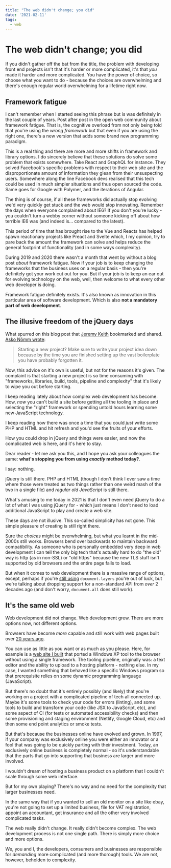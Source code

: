```yaml
---
title: "The web didn't change; you did"
date: '2021-02-11'
tags:
  - web
---
```


# The web didn't change; you did

If you didn't gather off the bat from the title, the problem with developing front end projects isn't that it's harder or more complicated, it's that *you* made it harder and more complicated. You have the power of choice, so choose what you want to do - because the choices are overwhelming and there's enough regular world overwhelming for a lifetime right now.

<!--more-->

## Framework fatigue

I can't remember when I started seeing this phrase but is was definitely in the last couple of years. Post after post in the open web community about framework fatigue. That is, the cognitive overload from not only being told that you're using the _wrong framework_ but that even if you are using the right one, there's a new version that adds some brand new programming paradigm.

This is a real thing and there are more and more shifts in framework and library options. I do sincerely believe that these solutions do solve some problem that exists somewhere. Take React and GraphQL for instance. They solved Facebook's specific problems with respect to their web site and the disproportionate amount of information they glean from their unsuspecting users. Somewhere along the line Facebook devs realised that this tech could be used in much simpler situations and thus open sourced the code. Same goes for Google with Polymer, and the iterations of Angular.

The thing is of course, if all these frameworks did actually stop evolving we'd very quickly get stuck and the web would stop innovating. Remember the days when everyone complained about IE6? If you don't you're lucky - you couldn't turn a webby corner without someone kicking off about how terrible IE6 was (and indeed is… compared to the latest).

This period of time that has brought rise to the Vue and Reacts has helped spawn reactionary projects like Preact and Svelte which, I my opinion, try to pare back the amount the framework can solve and helps reduce the general footprint of functionality (and in some ways complexity).

During 2019 and 2020 there wasn't a month that went by without a blog post _about_ framework fatigue. Now if your job is to keep changing the frameworks that the business uses on a regular basis - then you're definitely got your work cut out for you. But if your job is to keep an ear out for evolving technology on the web, well, then welcome to what every other web developer is doing.

Framework fatigue definitely exists. It's also known as innovation in this particular area of software development. Which is also **not a mandatory part of web development**.

## The illusive freedom of the jQuery days

What spurred on this blog post that [Jeremy Keith](https://adactio.com/links/17804) bookmarked and shared. [Asko Nõmm wrote](https://www.askonomm.com/blog/i-dont-want-to-do-frontend-anymore):

> Starting a new project? Make sure to write your project idea down because by the time you are finished setting up the vast boilerplate you have probably forgotten it.

Now, this advice on it's own is useful, but not for the reasons it's given. The complaint is that starting a new project is so time consuming with "frameworks, libraries, build, tools, pipeline and complexity" that it's likely to wipe you out before starting.

I keep reading lately about how complex web development has become. How, _now_ you can't build a site before getting all the tooling in place and selecting the "right" framework or spending untold hours learning some new JavaScript technology.

I keep reading how there was once a time that you could _just_ write some PHP and HTML and hit refresh and you'd see the fruits of your efforts.

How you could drop in jQuery and things were easier, and now the complicated web is here, and it's here to stay.

Dear reader - let me ask you this, and I hope you ask your colleagues the same: **what's stopping you from using _exactly_ method today?**.

I say: nothing.

jQuery is still there. PHP and HTML (though I don't think I ever saw a time where those were treated as two things rather than one weird mash of the two in a single file) and _regular old JavaScript_ is still there.

What's amusing to me today in 2021 is that I don't even need jQuery to do a lot of what I was using jQuery for - which just means I don't need to load additional JavaScript to play and create a web site.

These days are not illusive. This so-called simplicity has not gone. This simple pleasure of creating is still right there.

Sure the _choices_ might be overwhelming, but what you learnt in the mid-2000s still works. Browsers bend over backwards to maintain backward compatibility. As someone who is personally embedded very deep in web development I can tell the only big tech that's actually hard to do "the old" way is http (as in non-SSL) or "old https" because the new TLS stuff isn't supported by old browsers and the entire page fails to load.

But when it comes to web development there is a massive range of options, except, perhaps if you're [still using](http://www.stopbadtherapy.com/standards.shtml#new) `document.layers` you're out of luck, but we're talking about dropping support for a non-standard API from _over_ 2 decades ago (and don't worry, `document.all` does still work).

## It's the same old web

Web development did not change. Web development grew. There are more options now, not different options.

Browsers have become _more_ capable and still work with web pages built over [20 years ago](http:/./info.cern.ch/).

You can use as little as you want or as much as you please. Here, for example is a [web site I built](https://zx.remysharp.com/audio/#src=MjM3LDE3MCwwLDEwLDIzNywxNDMsMCwwLDE3MywxMjAsMCwxNzMsMTAxLDAsMTczLDg1LDAsMTczLDcxLDAsMTczLDE1LDEsMTczLDIyOCwwLDE3MywxOTEsMCwxNzMsMTYxLDAsMTczLDEzNSwwLDE3MywxMTQsMCwxNzMsMTcwLDAsMTczLDE0MywwLDE3MywxMjAsMCwxNzMsMTAxLDAsMTczLDg1LDAsMTczLDcxLDAsMTczLDE1LDEsMTczLDIyOCwwLDE3MywxOTEsMCwxNzMsMTYxLDAsMTczLDEzNSwwLDE3MywxMTQsMCwxNzMsOTUsMCwxNzMsODAsMCwyMDgsMzI=) that ported a Windows XP tool to the browser without using a single framework. The tooling pipeline, originally was: a text editor and the ability to upload to a hosting platform - nothing else. In my case, I wanted something that behaved like a specific Windows program so that prerequisite relies on some dynamic programming language (JavaScript).

But there's no doubt that it's entirely possibly (and likely) that you're working on a project with a complicated pipeline of tech all connected up. Maybe it's some tools to check your code for errors (linting), and some tools to build and transform your code (like JSX to JavaScript, etc), and some aspect of CI (for tests or automated accessibility checks) and then some provisioning and staging environment (Netlify, Google Cloud, etc) and then some end point analytics or smoke tests.

But that's because the businesses online have evolved and grown. In 1997, if your company was exclusively online you were either an innovator or a fool that was going to be quickly parting with their investment. Today, an exclusively online business is completely normal - so it's understandable that the parts that go into supporting that business are larger and more involved.

I wouldn't dream of hosting a business product on a platform that I couldn't scale through some web interface.

But for my own playing? There's no way and no need for the complexity that larger businesses need.

In the same way that if you wanted to sell an old monitor on a site like ebay, you're not going to set up a limited business, file for VAT registration, appoint an accountant, get insurance and all the other very involved complicated tasks.

The web really didn't change. It really didn't become complex. The web development process is not one single path. There is simply more choice and more options.

We, you and I, the developers, consumers and businesses are responsible for *demanding* more complicated (and more thorough) tools. We are not, however, beholden to complexity.
